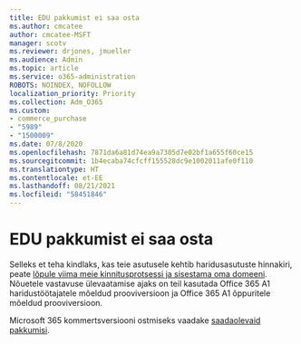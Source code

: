 ```yaml
---
title: EDU pakkumist ei saa osta
ms.author: cmcatee
author: cmcatee-MSFT
manager: scotv
ms.reviewer: drjones, jmueller
ms.audience: Admin
ms.topic: article
ms.service: o365-administration
ROBOTS: NOINDEX, NOFOLLOW
localization_priority: Priority
ms.collection: Adm_O365
ms.custom:
- commerce_purchase
- "5989"
- "1500009"
ms.date: 07/8/2020
ms.openlocfilehash: 7871da6a81d74ea9a7305d7e02bf1a655f60ce15
ms.sourcegitcommit: 1b4ecaba74cfcff155528dc9e1002011afe0f110
ms.translationtype: HT
ms.contentlocale: et-EE
ms.lasthandoff: 08/21/2021
ms.locfileid: "58451846"
---
```

# <a name="unable-to-purchase-edu-offer"></a>EDU pakkumist ei saa osta

Selleks et teha kindlaks, kas teie asutusele kehtib haridusasutuste hinnakiri, peate [lõpule viima meie kinnitusprotsessi ja sisestama oma domeeni](https://admin.microsoft.com/Adminportal#/Domains/SOWizard). Nõuetele vastavuse ülevaatamise ajaks on teil kasutada Office 365 A1 haridustöötajatele mõeldud prooviversioon ja Office 365 A1 õppuritele mõeldud prooviversioon.

Microsoft 365 kommertsversiooni ostmiseks vaadake [saadaolevaid pakkumisi](https://go.microsoft.com/fwlink/p/?linkid=868433).